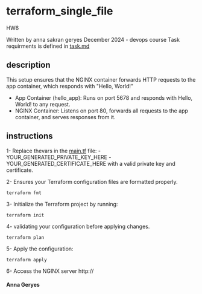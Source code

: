 # terraform_single_file
HW6

Written by anna sakran geryes 
December 2024 - devops course
Task requirments is defined in [task.md](task.md)

## description
This setup ensures that the NGINX container forwards HTTP requests to the app container, which responds with "Hello, World!"
- App Container (hello_app): Runs on port 5678 and responds with Hello, World! to any request.
- NGINX Container: Listens on port 80, forwards all requests to the app container, and serves responses from it.

## instructions
1- Replace thevars in the [main.tf](main.tf) file:
  -YOUR_GENERATED_PRIVATE_KEY_HERE
  -YOUR_GENERATED_CERTIFICATE_HERE
with a valid private key and certificate.

2- Ensures your Terraform configuration files are formatted properly.
```
terraform fmt
```

3- Initialize the Terraform project by running:
```
terraform init
```

4- validating your configuration before applying changes.
```
terraform plan
```

5- Apply the configuration:
```
terraform apply
```

6- Access the NGINX server http://<docker-host-ip> 



#### Anna Geryes
